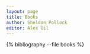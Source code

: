 ```yaml
---
layout: page
title: Books
author: Sheldon Pollock
editor: Alex Gil
---
```


{% bibliography --file books %}